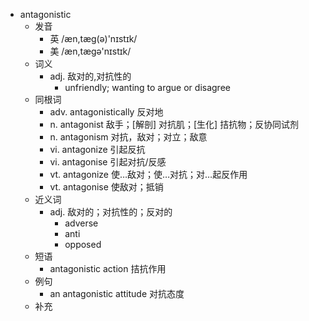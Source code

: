 - antagonistic
  - 发音
    - 英 /æn,tæg(ə)'nɪstɪk/
    - 美 /æn,tæɡə'nɪstɪk/
  - 词义
    - adj. 敌对的,对抗性的
      - unfriendly; wanting to argue or disagree
  - 同根词
    - adv. antagonistically 反对地
    - n. antagonist 敌手；[解剖] 对抗肌；[生化] 拮抗物；反协同试剂
    - n. antagonism 对抗，敌对；对立；敌意
    - vi. antagonize 引起反抗
    - vi. antagonise 引起对抗/反感
    - vt. antagonize 使…敌对；使…对抗；对…起反作用
    - vt. antagonise 使敌对；抵销
  - 近义词
    - adj. 敌对的；对抗性的；反对的
      - adverse
      - anti
      - opposed
  - 短语
    - antagonistic action 拮抗作用
  - 例句
    - an antagonistic attitude 对抗态度
  - 补充
